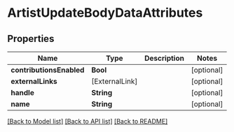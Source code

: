 # ArtistUpdateBodyDataAttributes

## Properties
Name | Type | Description | Notes
------------ | ------------- | ------------- | -------------
**contributionsEnabled** | **Bool** |  | [optional] 
**externalLinks** | [ExternalLink] |  | [optional] 
**handle** | **String** |  | [optional] 
**name** | **String** |  | [optional] 

[[Back to Model list]](../README.md#documentation-for-models) [[Back to API list]](../README.md#documentation-for-api-endpoints) [[Back to README]](../README.md)


